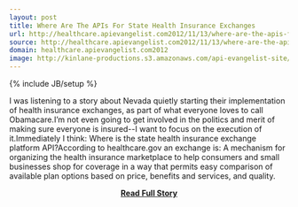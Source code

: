 ```yaml
---
layout: post
title: Where Are The APIs For State Health Insurance Exchanges
url: http://healthcare.apievangelist.com2012/11/13/where-are-the-apis-for-state-health-insurance-exchanges/
source: http://healthcare.apievangelist.com2012/11/13/where-are-the-apis-for-state-health-insurance-exchanges/
domain: healthcare.apievangelist.com2012
image: http://kinlane-productions.s3.amazonaws.com/api-evangelist-site/blog/State-Healthcare-Insurance-Exchanges.png
---
```

{% include JB/setup %}<p>I was listening to a story about Nevada quietly starting their implementation of health insurance exchanges, as part of what everyone loves to call Obamacare.I’m not even going to get involved in the politics and merit of making sure everyone is insured--I want to focus on the execution of it.Immediately I think: Where is the state health insurance exchange platform API?According to healthcare.gov an exchange is: A mechanism for organizing the health insurance marketplace to help consumers and small businesses shop for coverage in a way that permits easy comparison of available plan options based on price, benefits and services, and quality.</p>
<center><p><a href="http://healthcare.apievangelist.com2012/11/13/where-are-the-apis-for-state-health-insurance-exchanges/" style='padding:25px; font-sze:18px; font-weight: bold;'>Read Full Story</a></p></center>
